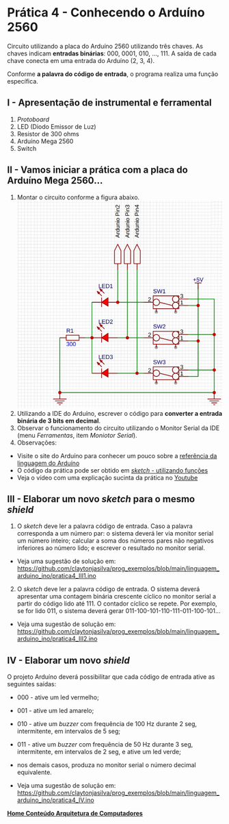 # Prática 4 - Conhecendo o Arduíno 2560

Circuito utilizando a placa do Arduíno 2560 utilizando três chaves. As chaves indicam **entradas binárias**: 000, 0001, 010, ..., 111. A saída de cada chave conecta em uma entrada do Arduíno (2, 3, 4).

Conforme **a palavra do código de entrada**, o programa realiza uma função específica.

## I - Apresentação de instrumental e ferramental

1. *Protoboard*
2. LED (Diodo Emissor de Luz)
3. Resistor de 300 ohms
4. Arduíno Mega 2560
5. Switch

## II - Vamos iniciar a prática com a placa do Arduíno Mega 2560...

1. Montar  o circuito conforme a figura abaixo.  
![Entrada de 3 bits](/arq_aulas/images/ckt3teclas.jpg)  
2. Utilizando a IDE do Arduíno, escrever o código para **converter a entrada binária de 3 bits em decimal**. 
3. Observar o funcionamento do circuito utilizando o Monitor Serial da IDE (menu *Ferramentas*, item *Moniotor Serial*).
4. Observações:  

- Visite o site do Arduíno para conhecer um pouco sobre a [referência da linguagem do Arduíno](https://www.arduino.cc/reference/en/)  
- O código da prática pode ser obtido em [*sketch* - utilizando funções](https://github.com/claytonjasilva/prog_exemplos/blob/main/linguagem_arduino_ino/pratica4_II.ino)
- Veja o vídeo com uma explicação sucinta da prática no [Youtube](https://www.youtube.com/watch?v=c_S7Vv2eOwY)

## III - Elaborar um novo *sketch* para o mesmo *shield*

1. O *sketch* deve ler a palavra código de entrada. Caso a palavra corresponda a um número par: o sistema deverá ler via monitor serial um número inteiro; calcular a soma dos números pares não negativos inferiores ao número lido; e escrever o resultado no monitor serial.

- Veja uma sugestão de solução em: https://github.com/claytonjasilva/prog_exemplos/blob/main/linguagem_arduino_ino/pratica4_III1.ino

2. O *sketch* deve ler a palavra código de entrada. O sistema deverá apresentar uma contagem binária crescente cíclico no monitor serial a partir do código lido até 111. O contador cíclico se repete. Por exemplo, se for lido 011, o sistema deverá gerar 011-100-101-110-111-011-100-101... 

- Veja uma sugestão de solução em: https://github.com/claytonjasilva/prog_exemplos/blob/main/linguagem_arduino_ino/pratica4_III2.ino

## IV - Elaborar um novo *shield*

O projeto Arduíno deverá possibilitar que cada código de entrada ative as seguintes saídas:

- 000 - ative um led vermelho;
- 001 - ative um led amarelo;
- 010 - ative um *buzzer* com frequência de 100 Hz durante 2 seg, intermitente, em intervalos de 5 seg;
- 011 - ative um *buzzer* com frequência de 50 Hz durante 3 seg, intermitente, em intervalos de 2 seg, e ative um led verde;
- nos demais casos, produza no monitor serial o número decimal equivalente.

- Veja uma sugestão de solução em: https://github.com/claytonjasilva/prog_exemplos/blob/main/linguagem_arduino_ino/pratica4_IV.ino

**[Home Conteúdo Arquitetura de Computadores](https://github.com/claytonjasilva/claytonjasilva.github.io/blob/main/arq_aulas.md)**

